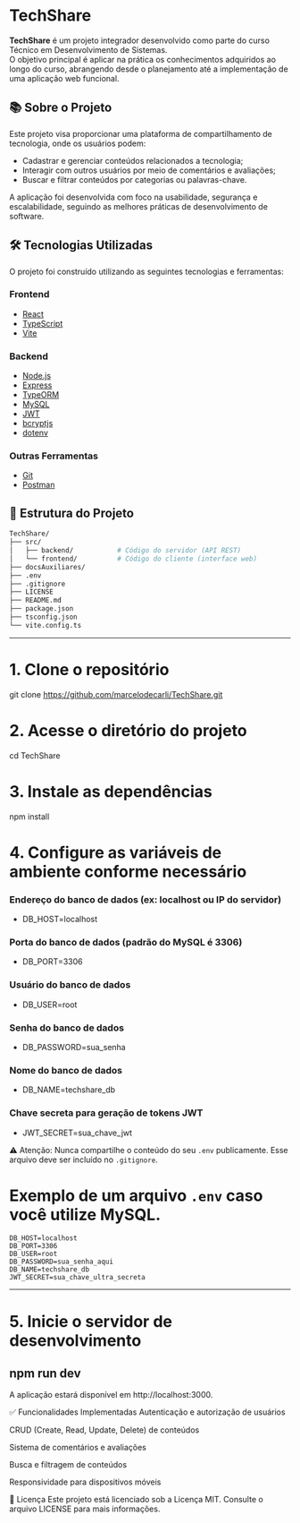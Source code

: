 # TechShare

**TechShare** é um projeto integrador desenvolvido como parte do curso Técnico em Desenvolvimento de Sistemas.  
O objetivo principal é aplicar na prática os conhecimentos adquiridos ao longo do curso, abrangendo desde o planejamento até a implementação de uma aplicação web funcional.

## 📚 Sobre o Projeto

Este projeto visa proporcionar uma plataforma de compartilhamento de tecnologia, onde os usuários podem:

- Cadastrar e gerenciar conteúdos relacionados a tecnologia;
- Interagir com outros usuários por meio de comentários e avaliações;
- Buscar e filtrar conteúdos por categorias ou palavras-chave.

A aplicação foi desenvolvida com foco na usabilidade, segurança e escalabilidade, seguindo as melhores práticas de desenvolvimento de software.

## 🛠️ Tecnologias Utilizadas

O projeto foi construído utilizando as seguintes tecnologias e ferramentas:

### Frontend

- [React](https://reactjs.org/)
- [TypeScript](https://www.typescriptlang.org/)
- [Vite](https://vitejs.dev/)

### Backend

- [Node.js](https://nodejs.org/)
- [Express](https://expressjs.com/)
- [TypeORM](https://typeorm.io/)
- [MySQL](https://www.mysql.com/)
- [JWT](https://jwt.io/)
- [bcryptjs](https://github.com/dcodeIO/bcrypt.js)
- [dotenv](https://github.com/motdotla/dotenv)

### Outras Ferramentas

- [Git](https://git-scm.com/)
- [Postman](https://www.postman.com/)


## 📁 Estrutura do Projeto

```bash
TechShare/
├── src/
│   ├── backend/           # Código do servidor (API REST)
│   └── frontend/          # Código do cliente (interface web)
├── docsAuxiliares/
├── .env
├── .gitignore
├── LICENSE
├── README.md
├── package.json
├── tsconfig.json
└── vite.config.ts

```
---
# 1. Clone o repositório
git clone https://github.com/marcelodecarli/TechShare.git

# 2. Acesse o diretório do projeto
cd TechShare

# 3. Instale as dependências
npm install

# 4. Configure as variáveis de ambiente conforme necessário
### Endereço do banco de dados (ex: localhost ou IP do servidor)
- DB_HOST=localhost
### Porta do banco de dados (padrão do MySQL é 3306)
- DB_PORT=3306                
### Usuário do banco de dados
- DB_USER=root               
### Senha do banco de dados
- DB_PASSWORD=sua_senha 
### Nome do banco de dados      
- DB_NAME=techshare_db   
### Chave secreta para geração de tokens JWT     
- JWT_SECRET=sua_chave_jwt    

⚠️ Atenção: Nunca compartilhe o conteúdo do seu `.env` publicamente. Esse arquivo deve ser incluído no `.gitignore`.


# Exemplo de um arquivo `.env` caso você utilize MySQL.

```
DB_HOST=localhost
DB_PORT=3306
DB_USER=root
DB_PASSWORD=sua_senha_aqui
DB_NAME=techshare_db
JWT_SECRET=sua_chave_ultra_secreta
```
---
# 5. Inicie o servidor de desenvolvimento
npm run dev
---
A aplicação estará disponível em http://localhost:3000.

✅ Funcionalidades Implementadas
Autenticação e autorização de usuários

CRUD (Create, Read, Update, Delete) de conteúdos

Sistema de comentários e avaliações

Busca e filtragem de conteúdos

Responsividade para dispositivos móveis

📄 Licença
Este projeto está licenciado sob a Licença MIT. Consulte o arquivo LICENSE para mais informações.